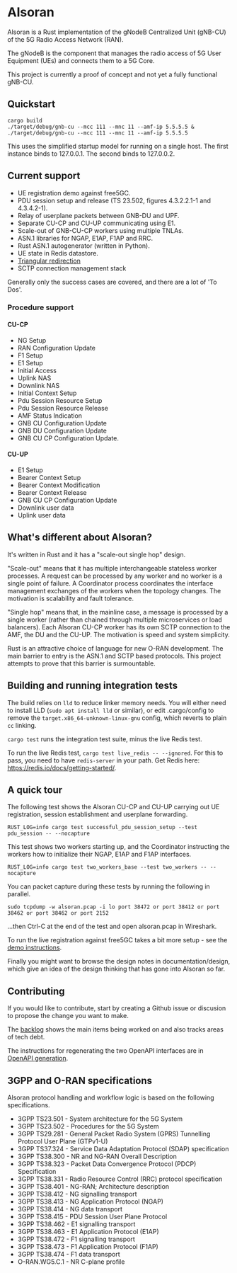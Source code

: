 # Alsoran

Alsoran is a Rust implementation of the gNodeB Centralized Unit (gNB-CU) of the 5G Radio Access Network (RAN).

The gNodeB is the component that manages the radio access of 5G User Equipment (UEs) and connects them to a 5G Core. 

This project is currently a proof of concept and not yet a fully functional gNB-CU.

## Quickstart
```
cargo build
./target/debug/gnb-cu --mcc 111 --mnc 11 --amf-ip 5.5.5.5 &
./target/debug/gnb-cu --mcc 111 --mnc 11 --amf-ip 5.5.5.5
```

This uses the simplified startup model for running on a single host.  The first instance
binds to 127.0.0.1.  The second binds to 127.0.0.2.


## Current support
- UE registration demo against free5GC.
- PDU session setup and release (TS 23.502, figures 4.3.2.2.1-1 and 4.3.4.2-1).
- Relay of userplane packets between GNB-DU and UPF.
- Separate CU-CP and CU-UP communicating using E1.
- Scale-out of GNB-CU-CP workers using multiple TNLAs.
- ASN.1 libraries for NGAP, E1AP, F1AP and RRC.
- Rust ASN.1 autogenerator (written in Python).
- UE state in Redis datastore.
- [Triangular redirection](documentation/design/triangular-redirection.md)
- SCTP connection management stack 

Generally only the success cases are covered, and there are a lot of 'To Dos'.

### Procedure support
#### CU-CP
-  NG Setup
-  RAN Configuration Update
-  F1 Setup
-  E1 Setup
-  Initial Access
-  Uplink NAS
-  Downlink NAS
-  Initial Context Setup
-  Pdu Session Resource Setup
-  Pdu Session Resource Release
-  AMF Status Indication
-  GNB CU Configuration Update
-  GNB DU Configuration Update
-  GNB CU CP Configuration Update.
#### CU-UP
-  E1 Setup
-  Bearer Context Setup
-  Bearer Context Modification
-  Bearer Context Release
-  GNB CU CP Configuration Update
-  Downlink user data
-  Uplink user data

## What's different about Alsoran?

It's written in Rust and it has a "scale-out single hop" design.

"Scale-out" means that it has multiple interchangeable stateless worker processes.  A request can be processed by any worker and no worker is a single point of failure.  A Coordinator process coordinates the interface management exchanges of the workers when the topology changes.  The motivation is scalability and fault tolerance.

"Single hop" means that, in the mainline case, a message is processed by a single worker (rather than chained through multiple microservices or load balancers).  Each Alsoran CU-CP worker has its own SCTP connection to the AMF, the DU and the CU-UP.  The motivation is speed and system simplicity.

Rust is an attractive choice of language for new O-RAN development.  The main barrier to entry is the ASN.1 and SCTP based protocols.  This project attempts to prove that this barrier is surmountable.


## Building and running integration tests

The build relies on `lld` to reduce linker memory needs.  You will either need to install LLD (`sudo apt install lld` or similar), or edit .cargo/config to remove the `target.x86_64-unknown-linux-gnu` config, which reverts to plain `cc` linking.

`cargo test` runs the integration test suite, minus the live Redis test.  

To run the live Redis test, `cargo test live_redis -- --ignored`.  For this to pass, you need to have `redis-server` in your path.  Get Redis here: https://redis.io/docs/getting-started/.

## A quick tour

The following test shows the Alsoran CU-CP and CU-UP carrying out UE registration, session establishment and userplane forwarding.
```
RUST_LOG=info cargo test successful_pdu_session_setup --test pdu_session -- --nocapture
```

This test shows two workers starting up, and the Coordinator instructing the workers how to initialize their NGAP, E1AP and F1AP interfaces.
```
RUST_LOG=info cargo test two_workers_base --test two_workers -- --nocapture
```

You can packet capture during these tests by running the following in parallel. 
```
sudo tcpdump -w alsoran.pcap -i lo port 38472 or port 38412 or port 38462 or port 38462 or port 2152
```
...then Ctrl-C at the end of the test and open alsoran.pcap in Wireshark.

To run the live registration against free5GC takes a bit more setup - see the [demo instructions](documentation/howto/free5GC-testing.md).

Finally you might want to browse the design notes in documentation/design, which give an idea of the design thinking that has gone into Alsoran so far.

## Contributing

If you would like to contribute, start by creating a Github issue or discusion to propose the change you want to make.

The [backlog](documentation/backlog.md) shows the main items being worked on and also tracks areas of tech debt. 

The instructions for regenerating the two OpenAPI interfaces are in [OpenAPI generation](documentation/howto/OpenAPI%20generation.md).

## 3GPP and O-RAN specifications

Alsoran protocol handling and workflow logic is based on the following specifications.  

-  3GPP TS23.501 - System architecture for the 5G System
-  3GPP TS23.502 - Procedures for the 5G System
-  3GPP TS29.281 - General Packet Radio System (GPRS) Tunnelling Protocol User Plane (GTPv1-U)
-  3GPP TS37.324 - Service Data Adaptation Protocol (SDAP) specification
-  3GPP TS38.300 - NR and NG-RAN Overall Description
-  3GPP TS38.323 - Packet Data Convergence Protocol (PDCP) Specification
-  3GPP TS38.331 - Radio Resource Control (RRC) protocol specification
-  3GPP TS38.401 - NG-RAN; Architecture description 
-  3GPP TS38.412 - NG signalling transport 
-  3GPP TS38.413 - NG Application Protocol (NGAP)
-  3GPP TS38.414 - NG data transport
-  3GPP TS38.415 - PDU Session User Plane Protocol
-  3GPP TS38.462 - E1 signalling transport
-  3GPP TS38.463 - E1 Application Protocol (E1AP)
-  3GPP TS38.472 - F1 signalling transport
-  3GPP TS38.473 - F1 Application Protocol (F1AP)
-  3GPP TS38.474 - F1 data transport
-  O-RAN.WG5.C.1 - NR C-plane profile
